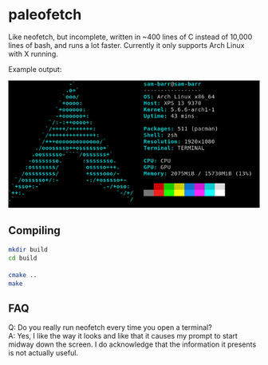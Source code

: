 paleofetch
==========

Like neofetch, but incomplete, written in ~400 lines of C instead of 10,000 lines of bash,
and runs a lot faster. Currently it only supports Arch Linux with X running. 

Example output:

![example output](example.png)

Compiling
---------
```bash
mkdir build
cd build

cmake ..
make
```

FAQ
---

Q: Do you really run neofetch every time you open a terminal?  
A: Yes, I like the way it looks and like that it causes my prompt to start midway
down the screen. I do acknowledge that the information it presents is not actually useful.
